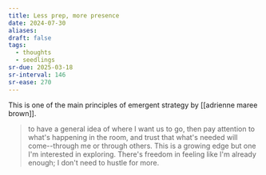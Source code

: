 ```yaml
---
title: Less prep, more presence
date: 2024-07-30
aliases: 
draft: false
tags:
  - thoughts
  - seedlings
sr-due: 2025-03-18
sr-interval: 146
sr-ease: 270
---
```

This is one of the main principles of emergent strategy by [[adrienne maree brown]].

>to have a general idea of where I want us to go, then pay attention to what's happening in the room, and trust that what's needed will come--through me or through others. This is a growing edge but one I'm interested in exploring. There's freedom in feeling like I'm already enough; I don't need to hustle for more.